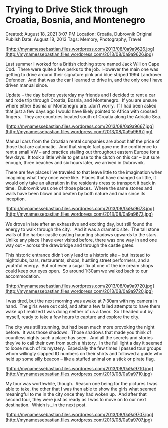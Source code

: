 # Trying to Drive Stick through Croatia, Bosnia, and Montenegro

Created: August 18, 2021 3:07 PM
Location: Croatia, Dubrovnik
Original Publish Date: August 18, 2013
Tags: Memory, Photography, Travel

![http://mynamessebastian.files.wordpress.com/2013/08/0a9a9626.jpg](http://mynamessebastian.files.wordpress.com/2013/08/0a9a9626.jpg)

Last summer I worked for a British clothing store named Jack Will on Cape Cod.  There were quite a few perks to the job.  However the main one was getting to drive around their signature pink and blue striped 1994 Landrover Defender.  And that was the car I learned to drive in, and the only one I have driven manual since.

Update – the day before yesterday my friends and I decided to rent a car and rode trip through Croatia, Bosnia, and Montenegro.  If you are unsure where either Bosnia or Montenegro are…don’t worry.  If I had been asked that just a few days ago I would have likely pointed to Africa with crossed fingers.  They are countries located south of Croatia along the Adriatic Sea.

![http://mynamessebastian.files.wordpress.com/2013/08/0a9a9667.jpg](http://mynamessebastian.files.wordpress.com/2013/08/0a9a9667.jpg)

Manual cars from the Croatian rental companies are about half the price of those that are automatic.  And that simple fact gave me the confidence to rent a small VW – and practice stalling out throughout eastern Europe for a few days.  It took a little while to get use to the clutch on this car – but sure enough, three beaches and six hours later, we arrived in Dubrovnik.

There are few places I’ve traveled to that leave little to the imagination when imagining what they once were like.  Places that have changed so little, it would only take an alteration in the residents dress to transport it back in time.  Dubrovnik was one of those places.  Where the same stones and walls have been blown and beaten by both nature and man since its inception.

![http://mynamessebastian.files.wordpress.com/2013/08/0a9a9673.jpg](http://mynamessebastian.files.wordpress.com/2013/08/0a9a9673.jpg)

We drove in late after an exhaustive and exciting day, but still found the energy to walk through the city.   And it was a dramatic site.  The tall stone walls of the harbor castle casting haunting shadows upwards to the stars.  Unlike any place I have ever visited before, there was one way in and one way out – across the drawbridge and through the castle gates.

This historic entrance didn’t only lead to a historic site – but instead to nightclubs, bars, restaurants, shops, hustling street performers, and a youthful energy.  But not even a sugar fix at one of the ice cream shops could keep our eyes open.  So around 1:30am we walked back to our accommodation.

![http://mynamessebastian.files.wordpress.com/2013/08/0a9a9720.jpg](http://mynamessebastian.files.wordpress.com/2013/08/0a9a9720.jpg)

I was tired, but the next morning was awake at 7:30am with my camera in hand.  The girls were out cold, and after a few failed attempts to have them wake up I realized I was doing neither of us a favor.  So I headed out by myself, ready to take a few hours to capture and explore the city.

The city was still stunning, but had been much more provoking the night before.  It was those shadows.  Those shadows that made you think of countless nights such a place has seen.  And all the secrets and stories they’ve to call their own from such a history.  In the full light a day it seemed to loose much of its mystery.  Especially the few times I passed tour groups whom willingly slapped ID numbers on their shirts and followed a guide who held up some silly beacon – like a stuffed animal on a stick or pirate flag.

![http://mynamessebastian.files.wordpress.com/2013/08/0a9a9710.jpg](http://mynamessebastian.files.wordpress.com/2013/08/0a9a9710.jpg)

My tour was worthwhile, though.  Reason one being for the pictures I was able to take, the other that I was then able to show the girls what seemed meaningful to me in the city once they had woken up.  And after that second tour, they were just as ready as I was to move on to our next destination.  Which is…in the next post.

![http://mynamessebastian.files.wordpress.com/2013/08/0a9a9707.jpg](http://mynamessebastian.files.wordpress.com/2013/08/0a9a9707.jpg)